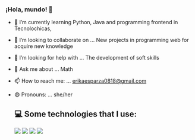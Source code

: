 ### ¡Hola, mundo! 👋


- 🌱 I’m currently learning Python, Java and programming frontend in Tecnolochicas, 
- 👯 I’m looking to collaborate on ... New projects in programming web for acquire new knowledge
- 🤔 I’m looking for help with ... The development of soft skills
- 💬 Ask me about ... Math
- 📫 How to reach me: ... erikaesparza0818@gmail.com
- 😄 Pronouns: ... she/her

  ## 💻 Some technologies that I use:
  <img src="https://img.shields.io/badge/HTML5-E34F26?style=for-the-badge&logo=html5&logoColor=white" />
  <img src="https://img.shields.io/badge/CSS3-1572B6?style=for-the-badge&logo=css3&logoColor=white" />
  <img src="https://img.shields.io/badge/JavaScript-323330?style=for-the-badge&logo=javascript&logoColor=F7DF1E" />
  <img src="https://img.shields.io/badge/GitHub-100000?style=for-the-badge&logo=github&logoColor=white" />


